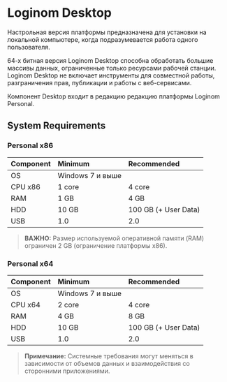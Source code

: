 # Loginom Desktop

Настрольная версия платформы предназначена для установки на локальной компьютере, когда подразумевается работа одного пользователя.

64-х битная версия Loginom Desktop способна обработать большие массивы данных, ограниченные только ресурсами рабочей станции. Loginom Desktop не включает инструменты для совместной работы, разграничения прав, публикации и работы с веб-сервисами.

Компонент Desktop входит в редакцию редакцию платформы Loginom Personal.

## System Requirements

### Personal x86

| Component | Minimum | Recommended |
|:--------- |:-------------|:------------- |
| OS | Windows 7 и выше | |
| CPU x86 | 1 core | 4 core |
| RAM | 1 GB | 4 GB |
| HDD | 10 GB | 100 GB (+ User Data) |
| USB | 1.0 | 2.0 |

> **ВАЖНО:** Размер используемой оперативной памяти (RAM) ограничен 2 GB (ограничение платформы x86).

### Personal x64

| Component | Minimum | Recommended |
|:--------- |:-------------|:------------- |
| OS | Windows 7 и выше | |
| CPU x64 | 2 core | 4 core |
| RAM | 4 GB | 8 GB |
| HDD | 10 GB | 100 GB (+ User Data) |
| USB | 1.0 | 2.0 |

> **Примечание:** Системные требования могут меняться в зависимости от объемов данных и взаимодействия со сторонними приложениями.
